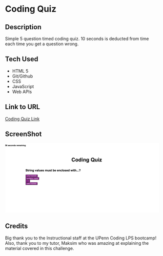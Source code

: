 # Coding Quiz

## Description
Simple 5 question timed coding quiz. 10 seconds is deducted from time each time you get a question wrong.

## Tech Used
* HTML 5
* Git/Github
* CSS
* JavaScript
* Web APIs

## Link to URL
[Coding Quiz Link](https://akelstrom.github.io/coding-quiz/)

## ScreenShot
![Screenshot of coding quiz in action](https://github.com/akelstrom/coding-quiz/blob/main/Screen%20Shot%202020-11-08%20at%206.44.26%20PM.png?raw=true)

## Credits
Big thank you to the Instructional staff at the UPenn Coding LPS bootcamp!
Also, thank you to my tutor, Maksim who was amazing at explaining the material covered in this challenge. 
